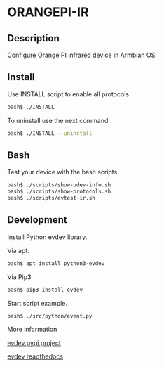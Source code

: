 
# ORANGEPI-IR

## Description

Configure Orange PI infrared device in Armbian OS.

## Install

Use INSTALL script to enable all protocols.

```bash
bash$ ./INSTALL
```

To uninstall use the next command.

```bash
bash$ ./INSTALL --uninstall
```

## Bash

Test your device with the bash scripts.

```bash
bash$ ./scripts/show-udev-info.sh
bash$ ./scripts/show-protocols.sh 
bash$ ./scripts/evtest-ir.sh  
```

## Development

Install Python evdev library.

Via apt:

```bash
bash$ apt install python3-evdev
```

Via Pip3

```bash
bash$ pip3 install evdev
```

Start script example.

```bash
bash$ ./src/python/event.py
```

More information

[evdev pypi project](https://pypi.org/project/evdev/)

[evdev readthedocs](https://python-evdev.readthedocs.io/en/latest/index.html)

